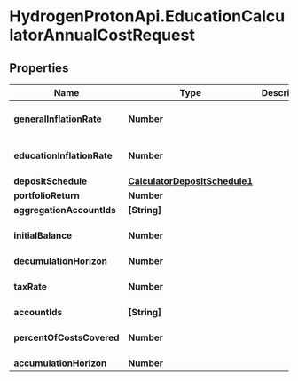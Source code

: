 # HydrogenProtonApi.EducationCalculatorAnnualCostRequest

## Properties
Name | Type | Description | Notes
------------ | ------------- | ------------- | -------------
**generalInflationRate** | **Number** |  | [optional] [default to 0.0]
**educationInflationRate** | **Number** |  | [optional] [default to 0.05]
**depositSchedule** | [**CalculatorDepositSchedule1**](CalculatorDepositSchedule1.md) |  | [optional] 
**portfolioReturn** | **Number** |  | 
**aggregationAccountIds** | **[String]** |  | [optional] 
**initialBalance** | **Number** |  | [optional] [default to 0.0]
**decumulationHorizon** | **Number** |  | 
**taxRate** | **Number** |  | [optional] [default to 0.0]
**accountIds** | **[String]** |  | [optional] 
**percentOfCostsCovered** | **Number** |  | [optional] [default to 1.0]
**accumulationHorizon** | **Number** |  | 


